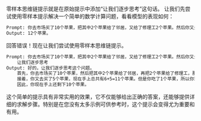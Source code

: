零样本思维链提示就是在原始提示中添加“让我们逐步思考”这句话。 让我们先尝试使用零样本提示解决一个简单的数学计算问题，看看模型的表现如何：

```latex
Prompt: 你去市场买了10个苹果，把其中2个苹果给了邻居，又给了修理工2个苹果。然后你又去买了5个苹果并吃了1个。你还剩下多少个苹果？
Output: 12个苹果。
```

回答错误！现在让我们尝试使用零样本思维链提示。

```latex
Prompt: 你去市场买了10个苹果，把其中2个苹果给了邻居，又给了修理工2个苹果。然后你又去买了5个苹果并吃了1个。你还剩下多少个苹果？
	让我们逐步思考
Output: 好的，让我们逐步思考这个问题。
	首先，你去市场买了10个苹果，然后把其中2个苹果给了邻居，再把2个苹果给了修理工，那么你手上还剩下的苹果应该是10-2-2=6个苹果。
	接着，你又去买了5个苹果，现在手上总共有6+5=11个苹果。但是你吃了1个苹果，所以你现在手上还有11-1=10个苹果。
	因此，你现在手上还剩下10个苹果。
```

这个简单的提示具有非常实用的效果，它不仅能够给出正确的答案，还能够提供详细的求解步骤。特别是在您没有太多示例可供参考时，这个提示会变得尤为重要和有用。

